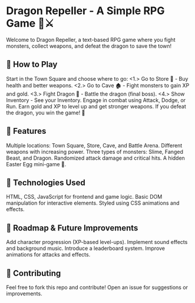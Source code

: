 # Dragon Repeller - A Simple RPG Game 🐉⚔️
Welcome to Dragon Repeller, a text-based RPG game where you fight monsters, collect weapons, and defeat the dragon to save the town!

## 🔹 How to Play
Start in the Town Square and choose where to go:
  <1.> Go to Store 🏪 - Buy health and better weapons.
  <2.> Go to Cave 🏚️ - Fight monsters to gain XP and gold.
  <3.> Fight Dragon 🐉 - Battle the dragon (final boss).
  <4.> Show Inventory - See your Inventory.
Engage in combat using Attack, Dodge, or Run.
Earn gold and XP to level up and get stronger weapons.
If you defeat the dragon, you win the game! 🎉

## 🔹 Features
Multiple locations: Town Square, Store, Cave, and Battle Arena.
Different weapons with increasing power.
Three types of monsters: Slime, Fanged Beast, and Dragon.
Randomized attack damage and critical hits.
A hidden Easter Egg mini-game 🎲.

## 🔹 Technologies Used
HTML, CSS, JavaScript for frontend and game logic.
Basic DOM manipulation for interactive elements.
Styled using CSS animations and effects.

## 🔹 Roadmap & Future Improvements
Add character progression (XP-based level-ups).
Implement sound effects and background music.
Introduce a leaderboard system.
Improve animations for attacks and effects.

## 🔹 Contributing
Feel free to fork this repo and contribute! Open an issue for suggestions or improvements.
